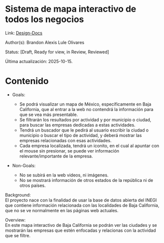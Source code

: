 # Sistema de mapa interactivo de todos los negocios

Link: [Design-Docs](https://github.com/charliesbot/design-docs/tree/main/spanish)

Author(s): Brandon Alexis Lule Olivares

Status: [Draft, Ready for view, in Review, Reviewed]

Última actualización: 2025-10-15.

# Contenido

- Goals:
    - Se podrá visualizar un mapa de México, específicamente en Baja California, que al entrar a la web no contendrá la información para que se vea más presentable.
    - Se filtrarán los resultados por actividad y por municipio o ciudad, para buscar las empresas dedicadas a estas actividades.
    - Tendrá un buscador que le pedirá al usuario escribir la ciudad o municipio o buscar el tipo de actividad, y deberá mostrar las empresas
    relacionadas con esas actividades.
    - Cada empresa localizada, tendrá un iconito, en el cual al apuntar con el mouse sin presionar, se puede ver información relevante/importante de la empresa.

- Non-Goals:
    - No se subirá en la web videos, ni imágenes.
    - No se mostrará información de otros estados de la república ni de otros países.
 
Background:\
  El proyecto nace con la finalidad de usar la base de datos abierta del INEGI que contiene información relacionada con las localidades de Baja California,
que no se ve normalmente en las páginas web actuales. 

Overview:\
  En este mapa interactivo de Baja California se podrán ver las ciudades y se mostrarán las empresas que estén enfocadas y relacionas con la actividad que se filtre.
  









  
